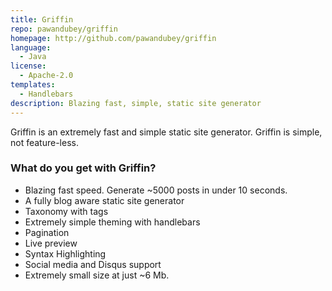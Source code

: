 ```yaml
---
title: Griffin
repo: pawandubey/griffin
homepage: http://github.com/pawandubey/griffin
language:
  - Java
license:
  - Apache-2.0
templates:
  - Handlebars
description: Blazing fast, simple, static site generator
---
```


Griffin is an extremely fast and simple static site generator.
Griffin is simple, not feature-less.

### What do you get with Griffin?

- Blazing fast speed. Generate ~5000 posts in under 10 seconds.
- A fully blog aware static site generator
- Taxonomy with tags
- Extremely simple theming with handlebars
- Pagination
- Live preview
- Syntax Highlighting
- Social media and Disqus support
- Extremely small size at just ~6 Mb.
